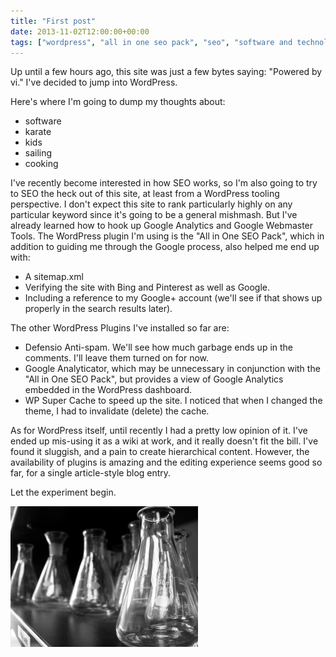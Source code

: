 ```yaml
---
title: "First post"
date: 2013-11-02T12:00:00+00:00
tags: ["wordpress", "all in one seo pack", "seo", "software and technology"]
---
```


Up until a few hours ago, this site was just a few bytes saying: "Powered by vi." I've decided to jump into WordPress.

Here's where I'm going to dump my thoughts about:

- software
- karate
- kids
- sailing
- cooking

I've recently become interested in how SEO works, so I'm also going to try to SEO the heck out of this site, at least from a WordPress tooling perspective. I don't expect this site to rank particularly highly on any particular keyword since it's going to be a general mishmash. But I've already learned how to hook up Google Analytics and Google Webmaster Tools. The WordPress plugin I'm using is the "All in One SEO Pack", which in addition to guiding me through the Google process, also helped me end up with:

- A sitemap.xml
- Verifying the site with Bing and Pinterest as well as Google.
- Including a reference to my Google+ account (we'll see if that shows up properly in the search results later).

The other WordPress Plugins I've installed so far are:

- Defensio Anti-spam. We'll see how much garbage ends up in the comments. I'll leave them turned on for now.
- Google Analyticator, which may be unnecessary in conjunction with the "All in One SEO Pack", but provides a view of Google Analytics embedded in the WordPress dashboard.
- WP Super Cache to speed up the site. I noticed that when I changed the theme, I had to invalidate (delete) the cache.

As for WordPress itself, until recently I had a pretty low opinion of it. I've ended up mis-using it as a wiki at work, and it really doesn't fit the bill. I've found it sluggish, and a pain to create hierarchical content. However, the availability of plugins is amazing and the editing experience seems good so far, for a single article-style blog entry.

Let the experiment begin.

![lab flasks](/assets/flickr-4528869007-original-300x225.jpg) 